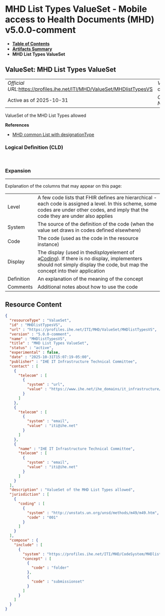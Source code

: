 # MHD List Types ValueSet - Mobile access to Health Documents (MHD) v5.0.0-comment

* [**Table of Contents**](toc.md)
* [**Artifacts Summary**](artifacts.md)
* **MHD List Types ValueSet**

## ValueSet: MHD List Types ValueSet 

| | |
| :--- | :--- |
| *Official URL*:https://profiles.ihe.net/ITI/MHD/ValueSet/MHDlistTypesVS | *Version*:5.0.0-comment |
| Active as of 2025-10-31 | *Computable Name*:MHDlistTypesVS |

 
ValueSet of the MHD List Types allowed 

 **References** 

* [MHD common List with designationType](StructureDefinition-IHE.MHD.List.md)

### Logical Definition (CLD)

 

### Expansion

-------

 Explanation of the columns that may appear on this page: 

| | |
| :--- | :--- |
| Level | A few code lists that FHIR defines are hierarchical - each code is assigned a level. In this scheme, some codes are under other codes, and imply that the code they are under also applies |
| System | The source of the definition of the code (when the value set draws in codes defined elsewhere) |
| Code | The code (used as the code in the resource instance) |
| Display | The display (used in the*display*element of a[Coding](http://hl7.org/fhir/R5/datatypes.html#Coding)). If there is no display, implementers should not simply display the code, but map the concept into their application |
| Definition | An explanation of the meaning of the concept |
| Comments | Additional notes about how to use the code |



## Resource Content

```json
{
  "resourceType" : "ValueSet",
  "id" : "MHDlistTypesVS",
  "url" : "https://profiles.ihe.net/ITI/MHD/ValueSet/MHDlistTypesVS",
  "version" : "5.0.0-comment",
  "name" : "MHDlistTypesVS",
  "title" : "MHD List Types ValueSet",
  "status" : "active",
  "experimental" : false,
  "date" : "2025-10-31T15:07:19-05:00",
  "publisher" : "IHE IT Infrastructure Technical Committee",
  "contact" : [
    {
      "telecom" : [
        {
          "system" : "url",
          "value" : "https://www.ihe.net/ihe_domains/it_infrastructure/"
        }
      ]
    },
    {
      "telecom" : [
        {
          "system" : "email",
          "value" : "iti@ihe.net"
        }
      ]
    },
    {
      "name" : "IHE IT Infrastructure Technical Committee",
      "telecom" : [
        {
          "system" : "email",
          "value" : "iti@ihe.net"
        }
      ]
    }
  ],
  "description" : "ValueSet of the MHD List Types allowed",
  "jurisdiction" : [
    {
      "coding" : [
        {
          "system" : "http://unstats.un.org/unsd/methods/m49/m49.htm",
          "code" : "001"
        }
      ]
    }
  ],
  "compose" : {
    "include" : [
      {
        "system" : "https://profiles.ihe.net/ITI/MHD/CodeSystem/MHDlistTypes",
        "concept" : [
          {
            "code" : "folder"
          },
          {
            "code" : "submissionset"
          }
        ]
      }
    ]
  }
}

```
